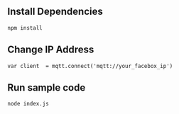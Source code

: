 
## Install Dependencies
```
npm install
```

## Change IP Address

```
var client  = mqtt.connect('mqtt://your_facebox_ip')
```

## Run sample code

```
node index.js
```
